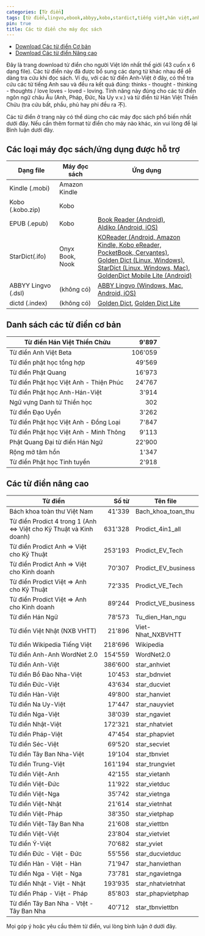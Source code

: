 ```yaml
---
categories: [Từ điển]
tags: [từ điển,lingvo,ebook,abbyy,kobo,stardict,tiếng việt,hán việt,anh việt]
pin: true
title: Các từ điển cho máy đọc sách
---
```


- [Download Các từ điển Cơ bản](https://github.com/catusf/tudien/releases/tag/v2.3.1)
- [Download Các từ điển Nâng cao](https://github.com/catusf/tudien/releases/tag/v2.3.2e)


Đây là trang download từ điển cho người Việt lớn nhất thế giới (43 cuốn x 6 dạng file). Các từ điển này đã được bổ sung các dạng từ khác nhau để dễ dàng tra cứu khi đọc sách. Ví dụ, với các từ điển Anh-Việt ở đây, có thể tra cứu các từ tiếng Anh sau và đều ra kết quả đúng: thinks - thought - thinking - thoughts / love loves - loved - loving. Tính năng này đúng cho các từ điển ngôn ngữ châu Âu (Anh, Pháp, Đức, Na Uy v.v.) và từ điển từ Hán Việt Thiền Chửu (tra cứu bất, phầu, phủ hay phi đều ra 不). 

Các từ điển ở trang này có thể dùng cho các máy đọc sách phổ biến nhất dưới đây. Nếu cần thêm format từ điển cho máy nào khác, xin vui lòng để lại Bình luận dưới đây.

## Các loại máy đọc sách/ứng dụng được hỗ trợ

| Dạng file          | Máy đọc sách   |  Ứng dụng |
|--------------------|----------------|-----------|
| Kindle (.mobi)     |  Amazon Kindle |           |
| Kobo (.kobo.zip)   |  Kobo          |           |
| EPUB (.epub)       |  Kobo          | [Book Reader (Android)](https://f-droid.org/en/packages/com.github.axet.bookreader/),<br/> [Aldiko (Android, iOS)](https://www.demarque.com/aldiko) |
| StarDict(.ifo)    | Onyx Book, Nook     | [KOReader (Android, Amazon Kindle, Kobo eReader, PocketBook, Cervantes)](http://koreader.rocks/),<br/> [Golden Dict (Linux, Windows)](http://goldendict.org/),<br/> [StarDict (Linux, Windows, Mac)](http://huzheng.org/stardict/),<br/> [GoldenDict Mobile Lite (Android)](http://goldendict.mobi/)     |
| ABBYY Lingvo (.dsl) | (không có)     | [ABBY Lingvo (Windows, Mac, Android, iOS)](https://www.lingvo.ru/)    |
| dictd (.index) |   (không có)   | [Golden Dict](http://goldendict.org/), [Golden Dict Lite](https://play.google.com/store/apps/details?id=mobi.goldendict.android.free)   |
    

## Danh sách các từ điển cơ bản

| Từ điển Hán Việt Thiền Chửu            |    9'897 |
|----------------------------------------|---------:|
| Từ điển Anh Việt Beta                  | 106'059  |
| Từ điển phật học tổng hợp              |   49'569 |
| Từ điển Phật Quang                     |   16'973 |
| Từ điển Phật học Việt Anh - Thiện Phúc |   24'767 |
| Từ điển Phật học Anh-Hán-Việt          |    3'914 |
| Ngữ vựng Danh từ Thiền học             |      302 |
| Từ điển Đạo Uyển                       |    3'262 |
| Từ điển Phật học Việt Anh - Đồng Loại  |    7'847 |
| Từ điển Phật học Việt Anh - Minh Thông |    9'113 |
| Phật Quang Đại từ điển Hán Ngữ         |   22'900 |
| Rộng mở tâm hồn                        |    1'347 |
| Từ điển Phật học Tinh tuyển            |    2'918 |

## Các từ điển nâng cao

| Từ điển                                                              | Số từ   | Tên file            |
|----------------------------------------------------------------------|--------:|---------------------|
| Bách khoa toàn thư Việt Nam                                          | 41'339  | Bach_khoa_toan_thu  |
| Từ điển Prodict  4 trong 1 (Anh <=> Việt cho Kỹ Thuật và Kinh doanh) | 631'328 | Prodict_4in1_all    |
| Từ điển Prodict  Anh => Việt cho Kỹ Thuật                            | 253'193 | Prodict_EV_Tech     |
| Từ điển Prodict  Anh => Việt cho Kinh doanh                          | 70'307  | Prodict_EV_business |
| Từ điển Prodict Việt => Anh  cho Kỹ Thuật                            | 72'335  | Prodict_VE_Tech     |
| Từ điển Prodict  Việt => Anh cho Kinh doanh                          | 89'244  | Prodict_VE_business |
| Từ điển Hán Ngữ                                                      | 78'573  | Tu_dien_Han_ngu     |
| Từ điển Việt Nhật (NXB VHTT)                                         | 21'896  | Viet-Nhat_NXBVHTT   |
| Từ điển Wikipedia Tiếng Việt                                         | 218'696 | Wikipedia           |
| Từ điển Anh-Anh WordNet 2.0                                          | 154'559 | WordNet2.0          |
| Từ điển Anh-Việt                                                     | 386'600 | star_anhviet        |
| Từ điển Bồ Đào Nha-Việt                                              | 10'453  | star_bdnviet        |
| Từ điển Đức-Việt                                                     | 43'634  | star_ducviet        |
| Từ điển Hàn-Việt                                                     | 49'800  | star_hanviet        |
| Từ điển Na Uy-Việt                                                   | 17'447  | star_nauyviet       |
| Từ điển Nga-Việt                                                     | 38'039  | star_ngaviet        |
| Từ điển Nhật-Việt                                                    | 172'321 | star_nhatviet       |
| Từ điển Pháp-Việt                                                    | 47'454  | star_phapviet       |
| Từ điển Séc-Việt                                                     | 69'520  | star_secviet        |
| Từ điển Tây Ban Nha-Việt                                             | 19'104  | star_tbnviet        |
| Từ điển Trung-Việt                                                   | 161'194 | star_trungviet      |
| Từ điển Việt-Anh                                                     | 42'155  | star_vietanh        |
| Từ điển Việt-Đức                                                     | 11'922  | star_vietduc        |
| Từ điển Việt-Nga                                                     | 35'742  | star_vietnga        |
| Từ điển Việt-Nhật                                                    | 21'614  | star_vietnhat       |
| Từ điển Việt-Pháp                                                    | 38'350  | star_vietphap       |
| Từ điển Việt-Tây Ban Nha                                             | 21'608  | star_viettbn        |
| Từ điển Việt-Việt                                                    | 23'804  | star_vietviet       |
| Từ điển Ý-Việt                                                       | 70'682  | star_yviet          |
| Từ điển Đức - Việt - Đức                                             | 55'556  | star_ducvietduc     |
| Từ điển Hàn - Việt - Hàn                                             | 71'947  | star_hanviethan     |
| Từ điển Nga - Việt - Nga                                             | 73'781  | star_ngavietnga     |
| Từ điển Nhật - Việt - Nhật                                           | 193'935 | star_nhatvietnhat   |
| Từ điển Pháp - Việt - Pháp                                           | 85'803  | star_phapvietphap   |
| Từ điển Tây Ban Nha - Vtệt - Tây Ban Nha                             | 40'712  | star_tbnviettbn     |


Mọi góp ý hoặc yêu cầu thêm từ điển, vui lòng bình luận ở dưới đây.
